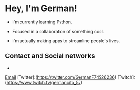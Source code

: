 # Hey, I'm German! 

+ I'm currently learning Python.

+ Focused in a collaboration of something cool.

+ I'm actually making apps to streamline people's lives.

## Contact and Social networks
+
[Email](germanfernandez0306@gmail.com) 
[Twitter]:(https://twitter.com/GermanF74526236)
[Twitch]:(https://www.twitch.tv/germancito_57)
